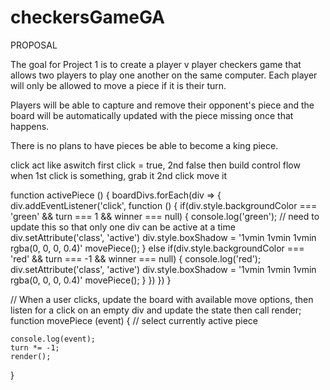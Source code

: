 # checkersGameGA
PROPOSAL

The goal for Project 1 is to create a player v player checkers game that allows two players to play one another on the same computer. Each player will only be allowed to move a piece if it is their turn.

Players will be able to capture and remove their opponent's piece and the board will be automatically updated with the piece missing once that happens.

There is no plans to have pieces be able to become a king piece. 




click act like aswitch
    first click = true, 2nd false
then build control flow
when 1st click is something, grab it
2nd click move it



function activePiece () {
    boardDivs.forEach(div => {
        div.addEventListener('click', function () {
            if(div.style.backgroundColor === 'green' && turn === 1 && winner === null) {
                console.log('green');
                // need to update this so that only one div can be active at a time
                div.setAttribute('class', 'active')
                div.style.boxShadow = '1vmin 1vmin 1vmin rgba(0, 0, 0, 0.4)'
                movePiece();
            } else if(div.style.backgroundColor === 'red' && turn === -1 && winner === null) {
                console.log('red');
                div.setAttribute('class', 'active')
                div.style.boxShadow = '1vmin 1vmin 1vmin rgba(0, 0, 0, 0.4)'
                movePiece();
            }
        })
    })
}


// When a user clicks, update the board with available move options, then listen for a click on an empty div and update the state then call render;
function movePiece (event) {
    // select currently active piece
    
    console.log(event);
    turn *= -1;
    render();
}





















